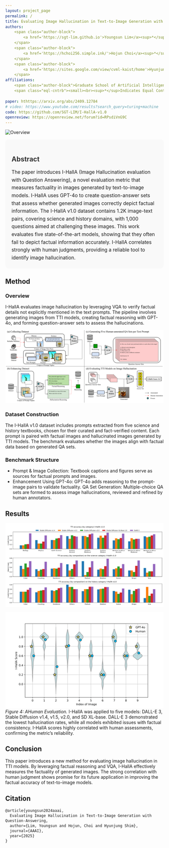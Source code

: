 ```yaml
---
layout: project_page
permalink: /
title: Evaluating Image Hallucination in Text-to-Image Generation with Question-Answering
authors:
    <span class="author-block">
        <a href='https://sgt-lim.github.io'>Youngsun Lim</a><sup>*</sup>,
    </span>
    <span class="author-block">
        <a href='https://hchoi256.simple.ink/'>Hojun Choi</a><sup>*</sup>,
    </span>
    <span class="author-block">
        <a href='https://sites.google.com/view/cvml-kaist/home'>Hyunjung Shim</a>
    </span>
affiliations:
    <span class="author-block">Graduate School of Artificial Intelligence, KAIST, Republic of Korea <br><b>AAAI 2025</b></span>
    <span class="eql-cntrb"><small><br><sup>*</sup>Indicates Equal Contribution</small></span>
          
paper: hthttps://arxiv.org/abs/2409.12784
# video: https://www.youtube.com/results?search_query=turing+machine
code: https://github.com/SGT-LIM/I-HallA-v1.0
openreview: https://openreview.net/forum?id=RPsdiVnG9C
---
```


![Overview](/static/image/teaser.png)

<!-- Using HTML to center the abstract -->
<div class="columns is-centered has-text-centered" style="background-color: #f9f9f9; padding: 20px; border-radius: 10px;">
    <div class="column is-four-fifths">
        <h2 style="font-weight: bold; color: #333;">Abstract</h2>
        <div class="content has-text-justified" style="font-size: 1.1em; line-height: 1.6;">
            The paper introduces I-HallA (Image Hallucination evaluation with Question Answering), a novel evaluation metric that measures factuality in images generated by text-to-image models. I-HallA uses GPT-4o to create question-answer sets that assess whether generated images correctly depict factual information. The I-HallA v1.0 dataset contains 1.2K image-text pairs, covering science and history domains, with 1,000 questions aimed at challenging these images. This work evaluates five state-of-the-art models, showing that they often fail to depict factual information accurately. I-HallA correlates strongly with human judgments, providing a reliable tool to identify image hallucination.
        </div>
    </div>
</div>


<!-- > Note:  -->

## Method
### Overview
I-HallA evaluates image hallucination by leveraging VQA to verify factual details not explicitly mentioned in the text prompts. The pipeline involves generating images from TTI models, creating factual reasoning with GPT-4o, and forming question-answer sets to assess the hallucinations.

![Architecture](/static/image/architecture.png)

### Dataset Construction
The I-HallA v1.0 dataset includes prompts extracted from five science and history textbooks, chosen for their curated and fact-verified content. Each prompt is paired with factual images and hallucinated images generated by TTI models. The benchmark evaluates whether the images align with factual data based on generated QA sets.

### Benchmark Structure
- Prompt & Image Collection: Textbook captions and figures serve as sources for factual prompts and images.
- Enhancement Using GPT-4o: GPT-4o adds reasoning to the prompt-image pairs to validate factuality.
QA Set Generation: Multiple-choice QA sets are formed to assess image hallucinations, reviewed and refined by human annotators.

## Results
![Experimental Result](/static/image/exp.png)

![Human Evaluation](/static/image/human_eval.png)
*Figure 4: AHuman Evaluation.*
I-HallA was applied to five models: DALL-E 3, Stable Diffusion v1.4, v1.5, v2.0, and SD XL-base. DALL-E 3 demonstrated the lowest hallucination rates, while all models exhibited issues with factual consistency. I-HallA scores highly correlated with human assessments, confirming the metric’s reliability.


## Conclusion
This paper introduces a new method for evaluating image hallucination in TTI models. By leveraging factual reasoning and VQA, I-HallA effectively measures the factuality of generated images. The strong correlation with human judgment shows promise for its future application in improving the factual accuracy of text-to-image models.




## Citation
```
@article{youngsun2024aaai,
  Evaluating Image Hallucination in Text-to-Image Generation with Question-Answering,
  author={Lim, Youngsun and Hojun, Choi and Hyunjung Shim},
  journal={AAAI},
  year={2025}
}
```
